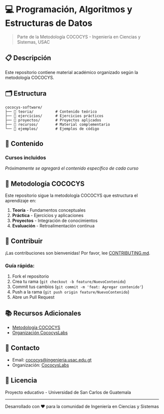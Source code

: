 # 💻 Programación, Algoritmos y Estructuras de Datos

> Parte de la Metodología COCOCYS - Ingeniería en Ciencias y Sistemas, USAC

## 📋 Descripción

Este repositorio contiene material académico organizado según la metodología COCOCYS.

## 🗂️ Estructura

```
cococys-software/
├── 📁 teoria/          # Contenido teórico
├── 📁 ejercicios/      # Ejercicios prácticos
├── 📁 proyectos/       # Proyectos aplicados
├── 📁 recursos/        # Material complementario
└── 📁 ejemplos/        # Ejemplos de código
```

## 🚀 Contenido

### Cursos incluidos

_Próximamente se agregará el contenido específico de cada curso_

## 📖 Metodología COCOCYS

Este repositorio sigue la metodología COCOCYS que estructura el aprendizaje en:

1. **Teoría** - Fundamentos conceptuales
2. **Práctica** - Ejercicios y aplicaciones
3. **Proyectos** - Integración de conocimientos
4. **Evaluación** - Retroalimentación continua

## 🤝 Contribuir

¡Las contribuciones son bienvenidas! Por favor, lee [CONTRIBUTING.md](CONTRIBUTING.md).

### Guía rápida:
1. Fork el repositorio
2. Crea tu rama (`git checkout -b feature/NuevoContenido`)
3. Commit tus cambios (`git commit -m 'feat: Agregar contenido'`)
4. Push a la rama (`git push origin feature/NuevoContenido`)
5. Abre un Pull Request

## 📚 Recursos Adicionales

- [Metodología COCOCYS](https://github.com/CococysLabs/cococys-metodologia)
- [Organización CococysLabs](https://github.com/CococysLabs)

## 📧 Contacto

- Email: cococys@ingenieria.usac.edu.gt
- Organización: [CococysLabs](https://github.com/CococysLabs)

## 📄 Licencia

Proyecto educativo - Universidad de San Carlos de Guatemala

---

Desarrollado con ❤️ para la comunidad de Ingeniería en Ciencias y Sistemas
